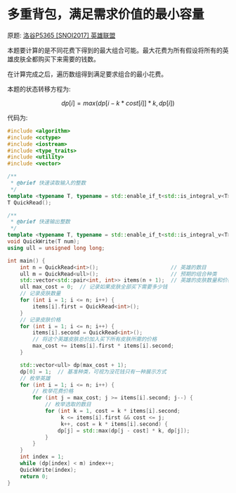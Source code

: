 # 多重背包，满足需求价值的最小容量

[//]: # (UTF-8)

原题: [洛谷P5365 [SNOI2017] 英雄联盟](https://www.luogu.com.cn/problem/P5365)

本题要计算的是不同花费下得到的最大组合可能。最大花费为所有假设将所有的英雄皮肤全都购买下来需要的钱数。

在计算完成之后，遍历数组得到满足要求组合的最小花费。

本题的状态转移方程为:

$$
dp[i] = max(dp[i - k*cost[i]] * k, dp[i])
$$

代码为:

```c++
#include <algorithm>
#include <cctype>
#include <iostream>
#include <type_traits>
#include <utility>
#include <vector>

/**
 * @brief 快速读取输入的整数
 */
template <typename T, typename = std::enable_if_t<std::is_integral_v<T>>>
T QuickRead();

/**
 * @brief 快速输出整数
 */
template <typename T, typename = std::enable_if_t<std::is_integral_v<T>>>
void QuickWrite(T num);
using ull = unsigned long long;

int main() {
    int n = QuickRead<int>();                       // 英雄的数目
    ull m = QuickRead<ull>();                       // 预期的组合种类
    std::vector<std::pair<int, int>> items(n + 1);  // 英雄的皮肤数量和价格
    ull max_cost = 0;  // 记录如果皮肤全部买下需要多少钱
    // 记录皮肤数量
    for (int i = 1; i <= n; i++) {
        items[i].first = QuickRead<int>();
    }
    // 记录皮肤价格
    for (int i = 1; i <= n; i++) {
        items[i].second = QuickRead<int>();
        // 将这个英雄皮肤总价加入买下所有皮肤所需的价格
        max_cost += items[i].first * items[i].second;
    }

    std::vector<ull> dp(max_cost + 1);
    dp[0] = 1;  // 基准种类，可视为没花钱只有一种展示方式
    // 枚举英雄
    for (int i = 1; i <= n; i++) {
        // 枚举花费价格
        for (int j = max_cost; j >= items[i].second; j--) {
            // 枚举选取的数目
            for (int k = 1, cost = k * items[i].second;
                 k <= items[i].first && cost <= j;
                 k++, cost = k * items[i].second) {
                dp[j] = std::max(dp[j - cost] * k, dp[j]);
            }
        }
    }
    int index = 1;
    while (dp[index] < m) index++;
    QuickWrite(index);
    return 0;
}
```
